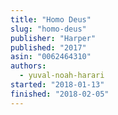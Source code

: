 ```yaml
---
title: "Homo Deus"
slug: "homo-deus"
publisher: "Harper"
published: "2017"
asin: "0062464310"
authors:
  - yuval-noah-harari
started: "2018-01-13"
finished: "2018-02-05"
---
```

